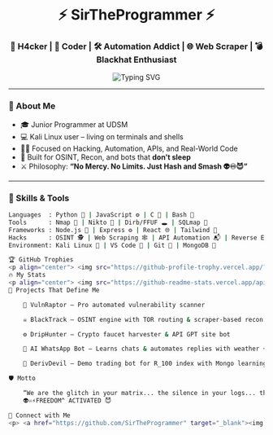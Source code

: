 <h1 align="center">⚡ SirTheProgrammer ⚡</h1>
<h3 align="center">👾 H4cker | 🧠 Coder | 🛠️ Automation Addict | 🌐 Web Scraper | 💣 Blackhat Enthusiast</h3>

<p align="center">
  <img src="https://readme-typing-svg.herokuapp.com?font=Fira+Code&size=22&pause=1000&center=true&vCenter=true&width=440&lines=H4ck+the+world+%F0%9F%94%A5;Break+the+Matrix+%F0%9F%92%BB;Automate+Everything+%E2%9C%8C%EF%B8%8F;Born+to+Code+%F0%9F%92%BB;No+Rules.+No+Limits+%F0%9F%94%A5" alt="Typing SVG" />
</p>

---

### 👑 About Me
- 🎓 Junior Programmer at UDSM
- 💻 Kali Linux user – living on terminals and shells
- 🕵️‍♂️ Focused on Hacking, Automation, APIs, and Real-World Code
- 💞 Built for OSINT, Recon, and bots that **don’t sleep**
- ⚔️ Philosophy: **“No Mercy. No Limits. Just Hash and Smash 👽♾️😈”**

---

### 🧠 Skills & Tools
```bash
Languages  : Python 🐍 | JavaScript ⚙️ | C 🔧 | Bash 🔫
Tools      : Nmap 📡 | Nikto 🧪 | Dirb/FFUF 🕳️ | SQLmap 💉
Frameworks : Node.js 🚀 | Express ⚙️ | React 🌐 | Tailwind 🎨
Hacks      : OSINT 🕵️ | Web Scraping 🕸️ | API Automation 📬 | Reverse Engineering 🔍
Environment: Kali Linux 🧨 | VS Code 🧠 | Git 💾 | MongoDB 🧪

🏆 GitHub Trophies
<p align="center"> <img src="https://github-profile-trophy.vercel.app/?username=SirTheProgrammer&theme=darkhub&no-frame=true&row=2&column=3&margin-w=15&margin-h=15" /> </p>
🔥 My Stats
<p align="center"> <img src="https://github-readme-stats.vercel.app/api?username=SirTheProgrammer&show_icons=true&theme=tokyonight&hide_border=true" /> <img src="https://github-readme-streak-stats.herokuapp.com/?user=SirTheProgrammer&theme=tokyonight&hide_border=true" /> <img src="https://github-readme-stats.vercel.app/api/top-langs/?username=SirTheProgrammer&layout=compact&theme=tokyonight&hide_border=true" /> </p>
📡 Projects That Define Me

    🤖 VulnRaptor – Pro automated vulnerability scanner

    ☠️ BlackTrack – OSINT engine with TOR routing & scraper-based recon

    ⚙️ DripHunter – Crypto faucet harvester & API GPT site bot

    🧠 AI WhatsApp Bot – Learns chats & automates replies with weather + pairing

    🧛 DerivDevil – Demo trading bot for R_100 index with Mongo learning

🛡️ Motto

    “We are the glitch in your matrix... the silence in your logs... the ghost in your APIs.” 🕶️
    👽♾️⚡FREEDOM^ ACTIVATED 😈

🧩 Connect with Me
<p> <a href="https://github.com/SirTheProgrammer" target="_blank"><img src="https://img.shields.io/github/followers/SirTheProgrammer?label=GitHub&style=social" /></a> <a href="mailto:sirtheprogrammer@protonmail.com" target="_blank"><img src="https://img.shields.io/badge/email-darkred?logo=gmail&logoColor=white&style=flat-square" /></a> <a href="https://t.me/sirtheprogrammer" target="_blank"><img src="https://img.shields.io/badge/Telegram-2CA5E0?style=flat-square&logo=telegram&logoColor=white" /></a> </p> <p align="center"> <img src="https://raw.githubusercontent.com/Elanza-48/Elanza-48/41a4790484e268102dfdab2bcd0602d3b2111d00/resources/img/geek.gif" width="100%"/> </p> ```

